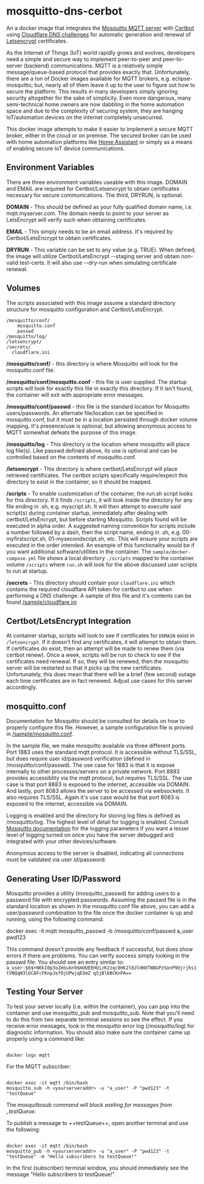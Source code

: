 # mosquitto-dns-cerbot

An a docker image that integrates the [Mosquitto MQTT server](https://mosquitto.org/) with [Certbot](https://certbot.eff.org/) using [Cloudflare DNS challenges](https://certbot-dns-cloudflare.readthedocs.io/en/stable/) for automatic generation and renewal of [Letsencrypt](https://letsencrypt.org/) certificates.

As the Internet of Things (IoT) world rapidly grows and evolves, developers need a simple and secure way to implement peer-to-peer and peer-to-server (backend) communications. MQTT is a relatively simple message/queue-based protocol that provides exactly that.
Unfortunately, there are a ton of Docker images available for MQTT brokers, e.g. eclipse-mosquitto; but, nearly all of them leave it up to the user to figure out how to secure the platform. This results in many developers simply ignoring security altogether for the sake of simplicity. Even more dangerous, many semi-technical home owners are now dabbling in the home automation space and due to the complexity of securing system, they are hanging IoT/automation devices on the internet completely unsecurred.

This docker image attempts to make it easier to implement a secure MQTT broker, either in the cloud or on premise. The secured broker can be used with home automation platforms like [Home Assistant](https://home-assistant.io/) or simply as a means of enabling secure IoT device communications.

## Environment Variables

There are three environment variables useable with this image. DOMAIN and EMAIL are required for Certbot/Letsencrypt to obtain certificates necessary for secure communications. The third, DRYRUN, is optional.

**DOMAIN** - This should be defined as your fully qualified domain name, i.e. mqtt.myserver.com. The domain needs to point to your server as LetsEncrypt will verify such when obtaining certificates.

**EMAIL** - This simply needs to be an email address. It's required by Certbot/LetsEncrypt to obtain certificates.

**DRYRUN** - This variable can be set to any value (e.g. TRUE). When defined, the image will utilize Certbot/LetsEncrypt --staging server and obtain non-valid test-certs. It will also use --dry-run when simulating certificate renewal.

## Volumes

The scripts associated with this image assume a standard directory structure for mosquitto configuration and Certbot/LetsEncrypt.

```
/mosquitto/conf/
	mosquitto.conf
	passwd
/mosquitto/log/
/letsencrypt/
/secrets/
  cloudflare.ini
```

**/mosquitto/conf/** - this directory is where Mosquitto will look for the mosquitto.conf file.

**/mosquitto/conf/mosquitto.conf** - this file is user supplied. The startup scripts will look for exactly this file in exactly this directory. If it isn't found, the container will exit with appropriate error messages.

**/mosquitto/conf/passwd** - this file is the standard location for Mosquitto users/passwords. An alternate file/location can be specified in mosquitto.conf, but it must be in a location persisted through docker volume mapping. It's presence/use is optional, but allowing anonymous access to MQTT somewhat defeats the purpose of this image.

**/mosquitto/log** - This directory is the location where mosquitto will place log file(s). Like passwd defined above, its use is optional and can be controlled based on the contents of mosquitto.conf.

**/letsencrypt** - This directory is where certbot/LetsEncrypt will place retrieved certificates. The certbot scripts specifically require/expect this directory to exist in the container, so it should be mapped.

**/scripts** - To enable customization of the container, the run.sh script looks for this directory. If it finds `/scripts`, it will look inside the directory for any file ending in .sh, e.g. myscript.sh. It will then attempt to execuite said script(s) during container startup, immediately after dealing with certbot/LetsEncrypt, but before starting Mosquitto. Scripts found will be executed in alpha order. A suggested naming convention for scripts include a number followed by a dash, then the script name, ending in .sh, e.g. 00-myfirstscript.sh, 01-mysecondscript.sh, etc. This will ensure your scripts are executed in the order intended. An example of this functionality would be if you want additional software/utilities in the container. The `sample/docker-compose.yml` file shows a local directory `./scripts` mapped to the container volume `/scripts` where `run.sh` will look for the above discussed user scripts to run at startup.

**/secrets** - This directory should contain your `cloudflare.ini` which contains the required cloudflare API token for certbot to use when performing a DNS challenge. A sample of this file and it's contents can be found [/sample/cloudflare.ini](/sample/cloudflare.ini)

## Certbot/LetsEncrypt Integration

At container startup, scripts will look to see if certificates for `DOMAIN` exist in `/letsencrypt`. If it doesn't find any certificates, it will attempt to obtain them.
If certificates do exist, then an attempt will be made to renew them (via certbot renew).
Once a week, scripts will be run to check to see if the certificates need renewal. If so, they will be renewed, then the mosquitto server will be restarted so that it picks up the new certificates. Unfortunately, this does mean that there will be a brief (few second) outage each time certificates are in fact renewed. Adjust use cases for this server accordingly.

## mosquitto.conf

Documentation for Mosquitto should be consulted for details on how to properly configure this file. However, a sample configuration file is provied in [/sample/mosquitto.conf](/sample/mosquitto.conf).

In the sample file, we make mosquitto available via three different ports. Port 1883 uses the standard mqtt protocol. It is accessible without TLS/SSL, but does require user id/password verification (defined in /mosquitto/conf/passwd). The use case for 1883 is that it is expose internally to other processes/servers on a private network. Port 8883 provides accessiblity via the mqtt protocol, but requires TLS/SSL. The use case is that port 8883 is exposed to the internet, accessible via DOMAIN. And lastly, port 8083 allows the server to be accessed via websockets. It also requires TLS/SSL. Again it's use case would be that port 8083 is exposed to the internet, accessible via DOMAIN.

Logging is enabled and the directory for storing log files is defined as /mosquitto/log. The highest level of detail for logging is enabled. Consult [Mosquitto documentation](https://mosquitto.org/documentation/) for the logging parameters if you want a lesser level of logging turned on once you have the server debugged and integrated with your other devices/software.

Anonymous access to the server is disabled, indicating all connections must be validated via user id/password.

## Generating User ID/Password

Mosquitto provides a utility (mosquitto_passwd) for adding users to a password file with encrypted passwords. Assuming the passwd file is in the standard location as shown in the mosquitto.conf file above, you can add a user/password combination to the file once the docker container is up and running, using the following command:

docker exec -it mqtt mosquitto_passwd -b /mosquitto/conf/passwd a_user pwd123

This command doesn't provide any feedback if successful, but does show errors if there are problems. You can verify success simply looking in the passwd file. You should see an entry similar to: `a_user:$6$+NKkI0p3oZmSukn9$mOUEEHUizK2zqc8Hk2l0JlHHXTW8GPzSonP9Ujrjhs1tVNQqN3lGCAFcFKnpJefOjUPwjqE5mZ qSjBl6BCKnPA==`

## Testing Your Server

To test your server locally (i.e. within the container), you can pop into the container and use mosquitto_pub and mosquitto_sub. Note that you'll need to do this from two separate terminal sessions so see the effect. If you receive error messages, look in the mosquitto error log (/mosquitto/log) for diagnostic information. You should also make sure the container came up properly using a command like:

```

docker logs mqtt

```

For the MQTT subscriber:

```

docker exec -it mqtt /bin/bash
mosquitto_sub -h <yourserveraddr> -u "a_user" -P "pwd123" -t "testQueue"

```

The mosquitto*sub command will block waiting for messages from \_testQueue*.

To publish a message to ++testQueue++, open another terminal and use the following:

```

docker exec -it mqtt /bin/bash
mosquitto_pub -h <yourserveraddr> -u "a_user" -P "pwd123" -t "testQueue" -m "Hello subscribers to testQueue!"

```

In the first (subscriber) terminal window, you should immediately see the message "Hello subscribers to testQueue!".
